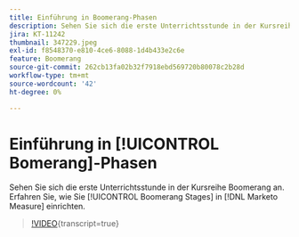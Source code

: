 ```yaml
---
title: Einführung in Boomerang-Phasen
description: Sehen Sie sich die erste Unterrichtsstunde in der Kursreihe Boomerang an. Erfahren Sie, wie Sie Boomerang-Phasen in [!DNL Marketo Measure] einrichten.
jira: KT-11242
thumbnail: 347229.jpeg
exl-id: f8548370-e810-4ce6-8088-1d4b433e2c6e
feature: Boomerang
source-git-commit: 262cb13fa02b32f7918ebd569720b80078c2b28d
workflow-type: tm+mt
source-wordcount: '42'
ht-degree: 0%

---
```


# Einführung in [!UICONTROL Bomerang]-Phasen

Sehen Sie sich die erste Unterrichtsstunde in der Kursreihe Boomerang an. Erfahren Sie, wie Sie [!UICONTROL Boomerang Stages] in [!DNL Marketo Measure] einrichten.

>[!VIDEO](https://video.tv.adobe.com/v/347229/?learn=on){transcript=true}
